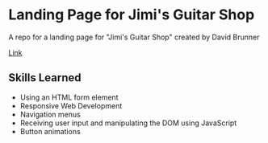 # Landing Page for Jimi's Guitar Shop
A repo for a landing page for "Jimi's Guitar Shop" created by David Brunner 

[Link](https://jimis-guitar-shop-landing-page.netlify.app/)

## Skills Learned 
- Using an HTML form element 
- Responsive Web Development
- Navigation menus
- Receiving user input and manipulating the DOM using JavaScript
- Button animations